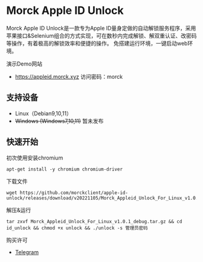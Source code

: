 # Morck Apple ID Unlock

Morck Apple ID Unlock是一款专为Apple ID量身定做的自动解锁服务程序，采用苹果接口&Selenium组合的方式实现，可在数秒内完成解锁、解双重认证、改密码等操作，有着极高的解锁效率和便捷的操作。
免搭建运行环境，一键启动web环境。

演示Demo网站

 * https://appleid.morck.xyz     访问密码：morck

## 支持设备

 * Linux（Debian9,10,11）
 * ~~Windows (Windows7,10,11)~~ 暂未发布
 
## 快速开始

初次使用安装chromium

    apt-get install -y chromium chromium-driver
    
下载文件

    wget https://github.com/morckclient/apple-id-unlock/releases/download/v20221105/Morck_Appleid_Unlock_For_Linux_v1.0.1_debug.tar.gz
    
解压&运行

    tar zxvf Morck_Appleid_Unlock_For_Linux_v1.0.1_debug.tar.gz && cd id_unlock && chmod +x unlock && ./unlock -s 管理员密码
    
购买许可

 * [Telegram](https://t.me/morck_hh)
